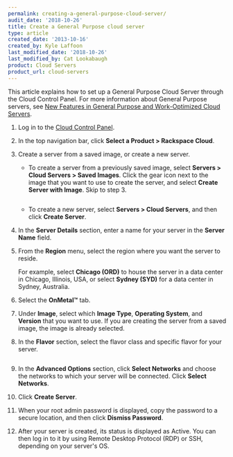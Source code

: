 ```yaml
---
permalink: creating-a-general-purpose-cloud-server/
audit_date: '2018-10-26'
title: Create a General Purpose cloud server
type: article
created_date: '2013-10-16'
created_by: Kyle Laffoon
last_modified_date: '2018-10-26'
last_modified_by: Cat Lookabaugh
product: Cloud Servers
product_url: cloud-servers
---
```


This article explains how to set up a General Purpose Cloud Server
through the Cloud Control Panel. For more information about General Purpose
servers, see [New Features in General Purpose and Work-Optimized Cloud Servers](/how-to/new-features-in-general-purpose-and-work-optimized-cloud-servers).

1.  Log in to the [Cloud Control Panel](https://login.rackspace.com).

2.  In the top navigation bar, click **Select a Product > Rackspace Cloud**.

3.  Create a server from a saved image, or create a new server.
    -   To create a server from a previously saved image,
        select **Servers > Cloud Servers > Saved Images**. Click the gear icon
        next to the image that you want to use to create the server, and
        select **Create Server with Image**. Skip to step 3.

        <img src="{% asset_path cloud-servers/creating-a-general-purpose-cloud-server/SavedImages.png %}" alt="" />

    -   To create a new server, select **Servers > Cloud Servers**, and then
        click **Create Server**.

4.  In the **Server Details** section, enter a name for your server in the
    **Server Name** field.

5.  From the **Region** menu, select the region where you want the
    server to reside.

    For example, select **Chicago (ORD)** to house the server in a data
    center in Chicago, Illinois, USA, or select **Sydney (SYD)** for a
    data center in Sydney, Australia.

6. Select the **OnMetal&trade;** tab.

7.  Under **Image**, select which **Image Type**, **Operating System**, and
    **Version** that you want to use. If you are creating the server from a saved
    image, the image is already selected.

8.  In the **Flavor** section, select the flavor class and specific
    flavor for your server.

    <img src="{% asset_path cloud-servers/creating-a-general-purpose-cloud-server/FlavorImg.png %}" alt="" />

9.  In the **Advanced Options** section, click **Select Networks** and
    choose the networks to which your server will be connected.
    Click **Select Networks**.

10.  Click **Create Server**.

11.  When your root admin password is displayed, copy the password to a
    secure location, and then click **Dismiss Password**.

12. After your server is created, its status is displayed as Active. You
    can then log in to it by using Remote Desktop Protocol (RDP) or SSH,
    depending on your server's OS.
